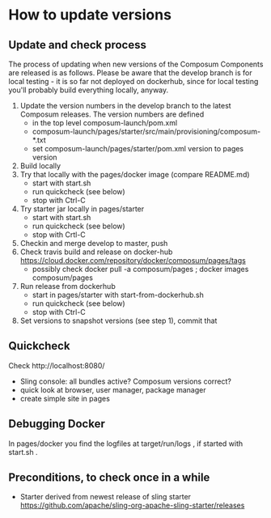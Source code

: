 # How to update versions

## Update and check process

The process of updating when new versions of the Composum Components are released is as follows. Please be aware that
the develop branch is for local testing - it is so far not deployed on dockerhub, since for local testing you'll
probably build everything locally, anyway.

1. Update the version numbers in the develop branch to the latest Composum releases. The version numbers are defined 
    - in the top level composum-launch/pom.xml
    - composum-launch/pages/starter/src/main/provisioning/composum-*.txt
    - set composum-launch/pages/starter/pom.xml version to pages version
2. Build locally
3. Try that locally with the pages/docker image (compare README.md) 
    - start with start.sh
    - run quickcheck (see below)
    - stop with Ctrl-C
4. Try starter jar locally in pages/starter
    - start with start.sh  
    - run quickcheck (see below)
    - stop with Crtl-C
5. Checkin and merge develop to master, push
6. Check travis build and release on docker-hub https://cloud.docker.com/repository/docker/composum/pages/tags
    - possibly check docker pull -a composum/pages ; docker images composum/pages
8. Run release from dockerhub
    - start in pages/starter with start-from-dockerhub.sh
    - run quickcheck (see below)
    - stop with Ctrl-C
9. Set versions to snapshot versions (see step 1), commit that

## Quickcheck

Check http://localhost:8080/
- Sling console: all bundles active? Composum versions correct? 
- quick look at browser, user manager, package manager
- create simple site in pages

## Debugging Docker

In pages/docker you find the logfiles at target/run/logs , if started with start.sh .

## Preconditions, to check once in a while

- Starter derived from newest release of sling starter https://github.com/apache/sling-org-apache-sling-starter/releases 
